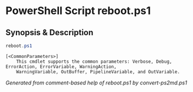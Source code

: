 # PowerShell Script reboot.ps1

## Synopsis & Description
```powershell
reboot.ps1 

```

```
[<CommonParameters>]
    This cmdlet supports the common parameters: Verbose, Debug, ErrorAction, ErrorVariable, WarningAction, 
    WarningVariable, OutBuffer, PipelineVariable, and OutVariable.
```

*Generated from comment-based help of reboot.ps1 by convert-ps2md.ps1*
